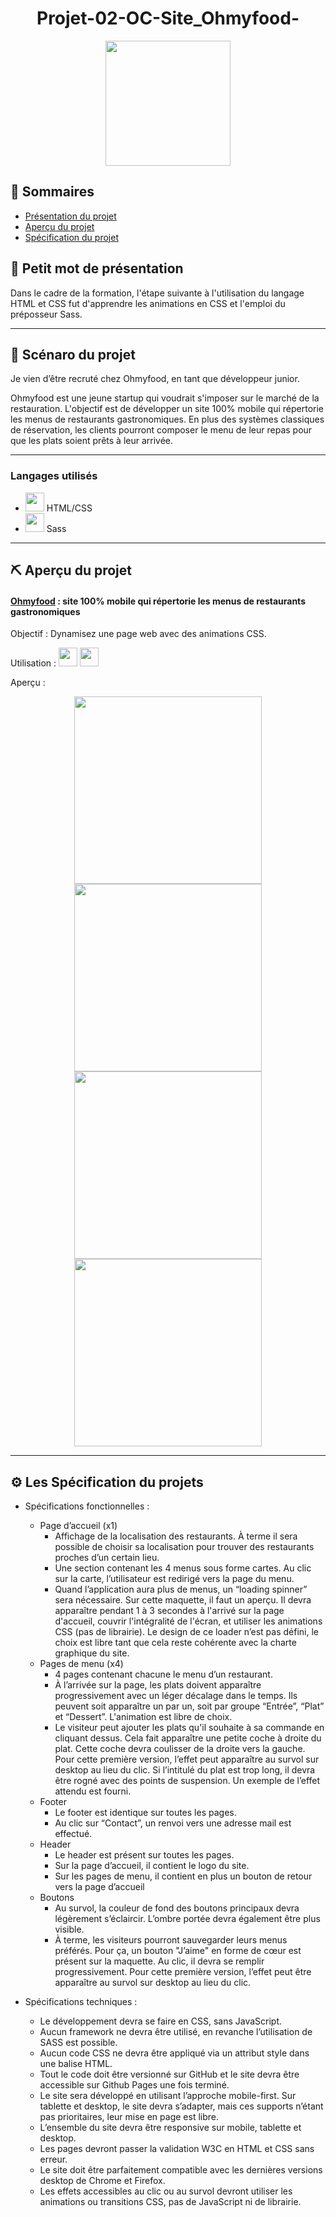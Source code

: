 <h1 align="center">Projet-02-OC-Site_Ohmyfood-</h1>

<div align="center"><img height="200" src="https://i.servimg.com/u/f31/13/52/99/79/sans_t12.png"></div>

## 📝 Sommaires

- [Présentation du projet](#présentation)
- [Aperçu du projet](#projet)
- [Spécification du projet](#specification)

## 💭 Petit mot de présentation <a name = "présentation"></a>

Dans le cadre de la formation, l'étape suivante à l'utilisation du langage HTML et CSS fut d'apprendre les animations en CSS et l'emploi du préposseur Sass.

---

## :movie_camera: Scénaro du projet

Je vien d’être recruté chez Ohmyfood, en tant que développeur junior.

Ohmyfood est une jeune startup qui voudrait s'imposer sur le marché de la restauration.
L'objectif est de développer un site 100% mobile qui répertorie les menus de restaurants gastronomiques. En plus des systèmes classiques de réservation, les clients pourront composer le menu de leur repas pour que les plats soient prêts à leur arrivée.

---

### Langages utilisés

- <img height="30" src="https://i31.servimg.com/u/f31/13/52/99/79/logo_h11.png"> HTML/CSS
- <img height="30" src="https://upload.wikimedia.org/wikipedia/commons/thumb/9/96/Sass_Logo_Color.svg/2560px-Sass_Logo_Color.svg.png"> Sass

---

## ⛏️ Aperçu du projet <a name = "projet"></a>

#### [Ohmyfood](https://sheppardshepp.github.io/Projet-02-OC-Ohmyfood-/) <a name = "ohmyfood"></a> : site 100% mobile qui répertorie les menus de restaurants gastronomiques

Objectif : Dynamisez une page web avec des animations CSS.

Utilisation : <img height="30" src="https://i31.servimg.com/u/f31/13/52/99/79/logo_h11.png"> <img height="30" src="https://upload.wikimedia.org/wikipedia/commons/thumb/9/96/Sass_Logo_Color.svg/2560px-Sass_Logo_Color.svg.png">

Aperçu :

<div align="center"><img height="300" src="https://i31.servimg.com/u/f31/13/52/99/79/ohmyfo15.png"> <img height="300" src="https://i31.servimg.com/u/f31/13/52/99/79/ohmyfo14.png"> <img height="300" src="https://i.servimg.com/u/f31/13/52/99/79/ohmyfo13.png"> <img height="300" src="https://i.servimg.com/u/f31/13/52/99/79/ohmyfo11.png"></div>

---

## :gear: Les Spécification du projets <a name = "specification"></a>

- Spécifications fonctionnelles :

  - Page d’accueil (x1)
    - Affichage de la localisation des restaurants. À terme il sera possible de choisir sa localisation pour trouver des restaurants proches d’un certain lieu.
    - Une section contenant les 4 menus sous forme cartes. Au clic sur la carte, l’utilisateur est redirigé vers la page du menu.
    - Quand l’application aura plus de menus, un “loading spinner” sera nécessaire. Sur cette maquette, il faut un aperçu. Il devra apparaître pendant 1 à 3 secondes à l'arrivé sur la page d'accueil, couvrir l'intégralité de l'écran, et utiliser les animations CSS (pas de librairie). Le design de ce loader n’est pas défini, le choix est libre tant que cela reste cohérente avec la charte graphique du site.
  - Pages de menu (x4)
    - 4 pages contenant chacune le menu d’un restaurant.
    - À l’arrivée sur la page, les plats doivent apparaître progressivement avec un léger décalage dans le temps. Ils peuvent soit apparaître un par un, soit par groupe “Entrée”, “Plat” et “Dessert”. L'animation est libre de choix.
    - Le visiteur peut ajouter les plats qu'il souhaite à sa commande en cliquant dessus. Cela fait apparaître une petite coche à droite du plat. Cette coche devra coulisser de la droite vers la gauche. Pour cette première version, l’effet peut apparaître au survol sur desktop au lieu du clic. Si l’intitulé du plat est trop long, il devra être rogné avec des points de suspension. Un exemple de l’effet attendu est fourni.
  - Footer
    - Le footer est identique sur toutes les pages.
    - Au clic sur “Contact”, un renvoi vers une adresse mail est effectué.
  - Header
    - Le header est présent sur toutes les pages.
    - Sur la page d’accueil, il contient le logo du site.
    - Sur les pages de menu, il contient en plus un bouton de retour vers la page d’accueil
  - Boutons
    - Au survol, la couleur de fond des boutons principaux devra légèrement s’éclaircir. L’ombre portée devra également être plus visible.
    - À terme, les visiteurs pourront sauvegarder leurs menus préférés. Pour ça, un bouton "J’aime" en forme de cœur est présent sur la maquette. Au clic, il devra se remplir progressivement. Pour cette première version, l’effet peut être apparaître au survol sur desktop au lieu du clic.

- Spécifications techniques :

  - Le développement devra se faire en CSS, sans JavaScript.
  - Aucun framework ne devra être utilisé, en revanche l’utilisation de SASS est possible.
  - Aucun code CSS ne devra être appliqué via un attribut style dans une balise HTML.
  - Tout le code doit être versionné sur GitHub et le site devra être accessible sur Github Pages une fois terminé.
  - Le site sera développé en utilisant l’approche mobile-first. Sur tablette et desktop, le site devra s’adapter, mais ces supports n’étant pas prioritaires, leur mise en page est libre.
  - L’ensemble du site devra être responsive sur mobile, tablette et desktop.
  - Les pages devront passer la validation W3C en HTML et CSS sans erreur.
  - Le site doit être parfaitement compatible avec les dernières versions desktop de Chrome et Firefox.
  - Les effets accessibles au clic ou au survol devront utiliser les animations ou transitions CSS, pas de JavaScript ni de librairie.
